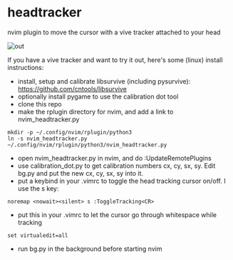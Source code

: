 # headtracker

nvim plugin to move the cursor with a vive tracker attached to your head


![out](https://user-images.githubusercontent.com/17634481/165172518-e888428e-3566-4839-9132-cf5698a5a3b3.gif)

If you have a vive tracker and want to try it out, here's some (linux) install instructions:
- install, setup and calibrate libsurvive (including pysurvive): https://github.com/cntools/libsurvive
- optionally install pygame to use the calibration dot tool
- clone this repo
- make the rplugin directory for nvim, and add a link to nvim_headtracker.py 
```
mkdir -p ~/.config/nvim/rplugin/python3
ln -s nvim_headtracker.py ~/.config/nvim/rplugin/python3/nvim_headtracker.py
```

- open nvim_headtracker.py in nvim, and do :UpdateRemotePlugins
- use calibration_dot.py to get calibration numbers cx, cy, sx, sy. Edit bg.py and put the new cx, cy, sx, sy into it.
- put a keybind in your .vimrc to toggle the head tracking cursor on/off. I use the s key:
```
noremap <nowait><silent> s :ToggleTracking<CR>
```
- put this in your .vimrc to let the cursor go through whitespace while tracking
```
set virtualedit=all
```
- run bg.py in the background before starting nvim
